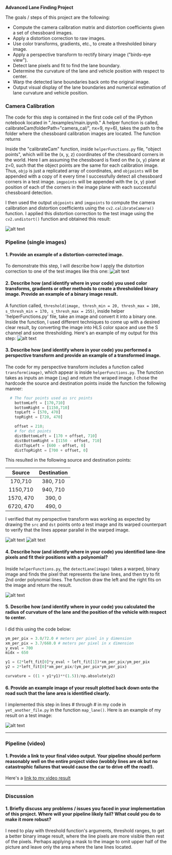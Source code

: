 
**Advanced Lane Finding Project**

The goals / steps of this project are the following:

* Compute the camera calibration matrix and distortion coefficients given a set of chessboard images.
* Apply a distortion correction to raw images.
* Use color transforms, gradients, etc., to create a thresholded binary image.
* Apply a perspective transform to rectify binary image ("birds-eye view").
* Detect lane pixels and fit to find the lane boundary.
* Determine the curvature of the lane and vehicle position with respect to center.
* Warp the detected lane boundaries back onto the original image.
* Output visual display of the lane boundaries and numerical estimation of lane curvature and vehicle position.

[//]: # (Image References)

[image1]: ./examples/undistort_output.png "Undistorted"
[image2]: ./output_images/undistorted/test1.jpg "Road Transformed"
[image3]: ./output_images/thresholded/test1.jpg "Binary Example"
[image4]: ./output_images/undistorted_points_drawn.jpg "Warp Example"
[image5]: ./output_images/birdeye.jpg "Warp Example"
[image6]: ./examples/color_fit_lines.jpg "Fit Visual"
[image7]: ./output_images/pipeline_output/test1.jpg "Output"
[video1]: ./project_video.mp4 "Video"


### Camera Calibration


The code for this step is contained in the first code cell of the IPython notebook located in "./examples/main.ipynb." A helper function is called, calibrateCam(folderPath="camera_cal/", nx=9, ny=6), takes the path to the folder where the chessboard calibration images are located. The function returns   

Inside the "calibrateCam" function, inside `helperFunctions.py` file, "object points", which will be the (x, y, z) coordinates of the chessboard corners in the world. Here I am assuming the chessboard is fixed on the (x, y) plane at z=0, such that the object points are the same for each calibration image.  Thus, `objp` is just a replicated array of coordinates, and `objpoints` will be appended with a copy of it every time I successfully detect all chessboard corners in a test image.  `imgpoints` will be appended with the (x, y) pixel position of each of the corners in the image plane with each successful chessboard detection.  

I then used the output `objpoints` and `imgpoints` to compute the camera calibration and distortion coefficients using the `cv2.calibrateCamera()` function.  I applied this distortion correction to the test image using the `cv2.undistort()` function and obtained this result: 

![alt text][image1]

### Pipeline (single images)

#### 1. Provide an example of a distortion-corrected image.

To demonstrate this step, I will describe how I apply the distortion correction to one of the test images like this one:
![alt text][image2]

#### 2. Describe how (and identify where in your code) you used color transforms, gradients or other methods to create a thresholded binary image.  Provide an example of a binary image result.

A function called, `threshold(image, thresh_min = 20, thresh_max = 100, s_thresh_min = 170, s_thresh_max = 255)`, inside helper 'helperFunctions.py' file, take an image and convert it into a binary one. Inside the function, I used different techniques to come up with a desired clear result, by converting the image into HLS color space and use the S channel and some thresholding. Here's an example of my output for this step:
![alt text][image3]

#### 3. Describe how (and identify where in your code) you performed a perspective transform and provide an example of a transformed image.

The code for my perspective transform includes a function called `transform(image)`, which appear is inside `helperFunctions.py`.  The  function takes as inputs an image (`img`) and return the wraped image. I chose the hardcode the source and destination points inside the function the following manner:

```python
  # The four points used as src points
    bottomLeft = [170,710] 
    bottomRight = [1150,710]
    topLeft = [570, 470]
    topRight = [720, 470]

    offset = 210;
    # for dst points
    distBottomLeft = [170 + offset, 710] 
    distBottomRight = [1150 - offset, 710]
    distTopLeft = [600 - offset, 0] 
    distTopRight = [700 + offset, 0]
```

This resulted in the following source and destination points:

| Source        | Destination   | 
|:-------------:|:-------------:| 
| 170,710      | 380, 710        | 
| 1150,710     | 940, 710      |
| 1570, 470     | 390, 0     |
| 6720, 470      | 490, 0       |

I verified that my perspective transform was working as expected by drawing the `src` and `dst` points onto a test image and its warped counterpart to verify that the lines appear parallel in the warped image.

![alt text][image4]
![alt text][image5]
#### 4. Describe how (and identify where in your code) you identified lane-line pixels and fit their positions with a polynomial?

Inside `helperFunctions.py`, the `detectLane(image)` takes a warped, binary image and finds the pixel that represents the lane lines, and then try to fit 2nd order polynomial lines. The function draw the left and the right fits on the image and return the result.

![alt text][image6]

#### 5. Describe how (and identify where in your code) you calculated the radius of curvature of the lane and the position of the vehicle with respect to center.

I did this using the code below:

```python
ym_per_pix = 3.0/72.0 # meters per pixel in y dimension
xm_per_pix = 3.7/660.0 # meters per pixel in x dimension
y_eval = 700
midx = 650

y1 = (2*left_fit[0]*y_eval + left_fit[1])*xm_per_pix/ym_per_pix
y2 = 2*left_fit[0]*xm_per_pix/(ym_per_pix*ym_per_pix)

curvature = ((1 + y1*y1)**(1.5))/np.absolute(y2)
```

#### 6. Provide an example image of your result plotted back down onto the road such that the lane area is identified clearly.

I implemented this step in lines # through # in my code in `yet_another_file.py` in the function `map_lane()`.  Here is an example of my result on a test image:

![alt text][image7]

---

### Pipeline (video)

#### 1. Provide a link to your final video output.  Your pipeline should perform reasonably well on the entire project video (wobbly lines are ok but no catastrophic failures that would cause the car to drive off the road!).

Here's a [link to my video result](https://youtu.be/ccq01fXgN7A)

---

### Discussion

#### 1. Briefly discuss any problems / issues you faced in your implementation of this project.  Where will your pipeline likely fail?  What could you do to make it more robust?

I need to play with threshold function's arguments, threshold ranges, to get a better binary image result, where the line pixels are more visible then rest of the pixels. Perhaps applying a mask to the image to omit upper half of the picture and leave only the area where the lane lines located.  
